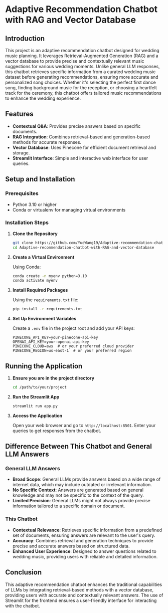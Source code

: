 # Adaptive Recommendation Chatbot with RAG and Vector Database

## Introduction

This project is an adaptive recommendation chatbot designed for wedding music planning. It leverages Retrieval-Augmented Generation (RAG) and a vector database to provide precise and contextually relevant music suggestions for various wedding moments. Unlike general LLM responses, this chatbot retrieves specific information from a curated wedding music dataset before generating recommendations, ensuring more accurate and personalized song choices. Whether it's selecting the perfect first dance song, finding background music for the reception, or choosing a heartfelt track for the ceremony, this chatbot offers tailored music recommendations to enhance the wedding experience.

## Features

- **Contextual Q&A**: Provides precise answers based on specific documents.
- **RAG Integration**: Combines retrieval-based and generation-based methods for accurate responses.
- **Vector Database**: Uses Pinecone for efficient document retrieval and storage.
- **Streamlit Interface**: Simple and interactive web interface for user queries.

## Setup and Installation

### Prerequisites

- Python 3.10 or higher
- Conda or virtualenv for managing virtual environments

### Installation Steps

1. **Clone the Repository**

   ```bash
   git clone https://github.com/YueWang19/Adaptive-recommendation-chatbot-with-RAG-and-vector-database
   cd Adaptive-recommendation-chatbot-with-RAG-and-vector-database
   ```

2. **Create a Virtual Environment**

   Using Conda:

   ```bash
   conda create -n myenv python=3.10
   conda activate myenv
   ```

3. **Install Required Packages**

   Using the `requirements.txt` file:

   ```bash
   pip install -r requirements.txt
   ```

4. **Set Up Environment Variables**

   Create a `.env` file in the project root and add your API keys:

   ```env
   PINECONE_API_KEY=your-pinecone-api-key
   OPENAI_API_KEY=your-openai-api-key
   PINECONE_CLOUD=aws  # or your preferred cloud provider
   PINECONE_REGION=us-east-1  # or your preferred region
   ```

## Running the Application

1. **Ensure you are in the project directory**

   ```bash
   cd /path/to/your/project
   ```

2. **Run the Streamlit App**

   ```bash
   streamlit run app.py
   ```

3. **Access the Application**

   Open your web browser and go to `http://localhost:8501`. Enter your queries to get responses from the chatbot.

## Difference Between This Chatbot and General LLM Answers

### General LLM Answers

- **Broad Scope**: General LLMs provide answers based on a wide range of internet data, which may include outdated or irrelevant information.
- **No Specific Context**: Answers are generated based on general knowledge and may not be specific to the context of the query.
- **Limited Precision**: General LLMs might not always provide precise information tailored to a specific domain or document.

### This Chatbot

- **Contextual Relevance**: Retrieves specific information from a predefined set of documents, ensuring answers are relevant to the user's query.
- **Accuracy**: Combines retrieval and generation techniques to provide precise and accurate answers based on structured data.
- **Enhanced User Experience**: Designed to answer questions related to wedding music, providing users with reliable and detailed information.

## Conclusion

This adaptive recommendation chatbot enhances the traditional capabilities of LLMs by integrating retrieval-based methods with a vector database, providing users with accurate and contextually relevant answers. The use of Streamlit for the frontend ensures a user-friendly interface for interacting with the chatbot.
